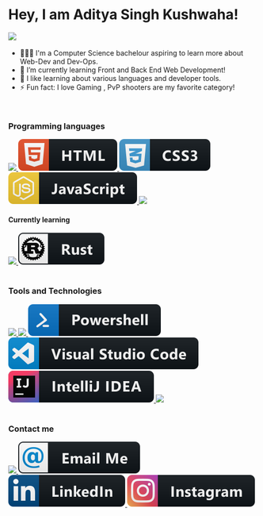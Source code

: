 # Hey, I am Aditya Singh Kushwaha! <br>
<img src="https://giphy.com/gifs/funny-gif-despicable-me-minions-J4mwzGaDrRw3u"> <br>

- 🧑🏻‍💼 I'm a Computer Science bachelour aspiring to learn more about Web-Dev and Dev-Ops.
- 🌱 I’m currently learning Front and Back End Web Development!
- 👯 I like learning about various languages and developer tools.
- ⚡ Fun fact: I love Gaming , PvP shooters are my favorite category!

<br>

### Programming languages

<a href="#">
    <img src="https://raw.githubusercontent.com/fenix-hub/ColoredBadges/master/svg/dev/languages/python.svg">
</a> 


<a href="#">
    <img src="https://raw.githubusercontent.com/MikeCodesDotNET/ColoredBadges/master/svg/dev/languages/html.svg">
</a> 

<a href="#">
    <img src="https://raw.githubusercontent.com/MikeCodesDotNET/ColoredBadges/master/svg/dev/languages/css3.svg">
</a> 

<a href="#">
    <img src="https://raw.githubusercontent.com/MikeCodesDotNET/ColoredBadges/master/svg/dev/languages/js.svg">
</a> 

<a href="#">
    <img src="https://raw.githubusercontent.com/MikeCodesDotNET/ColoredBadges/master/svg/dev/languages/sql.svg">
</a> 

<br>

#### Currently learning
<a href="#">
    <img src="https://raw.githubusercontent.com/klaasnicolaas/ColoredBadges/new-badges/svg/dev/frameworks/nodejs_larger.svg">
</a> 

<a href="#">
    <img src="https://raw.githubusercontent.com/MikeCodesDotNET/ColoredBadges/master/svg/dev/languages/rust.svg">
</a> 

<br>
<br>

### Tools and Technologies

<a href="#">
    <img src="https://raw.githubusercontent.com/klaasnicolaas/ColoredBadges/new-badges/svg/dev/tools/git.svg">
</a> 
<a href="#">
    <img src="https://raw.githubusercontent.com/klaasnicolaas/ColoredBadges/new-badges/svg/dev/services/github.svg">
</a> 

<a href="#">
    <img src="https://raw.githubusercontent.com/MikeCodesDotNET/ColoredBadges/master/svg/dev/tools/powershell.svg">
</a> 
<a href="#">
    <img src="https://raw.githubusercontent.com/MikeCodesDotNET/ColoredBadges/master/svg/dev/tools/visualstudio_code.svg">
</a> 
<a href="#">
    <img src="https://raw.githubusercontent.com/MikeCodesDotNET/ColoredBadges/master/svg/dev/tools/jetbrains_intellij.svg">
</a> 
<a href="#">
    <img src="https://raw.githubusercontent.com/klaasnicolaas/ColoredBadges/new-badges/svg/devices/pc.svg">
</a> 

<br>
<br>



### Contact me


<a href="https://discord.com/channels/@me/1287053312772018198">
    <img src="https://raw.githubusercontent.com/fenix-hub/ColoredBadges/master/svg/social/discord.svg">
</a>  

<a href="mailto:decoder160@gmail.com">
    <img src="https://raw.githubusercontent.com/MikeCodesDotNET/ColoredBadges/master/svg/social/email_me.svg">
</a>  

<a href="https://www.linkedin.com/in/aditya-kushwaha-886283289/">
    <img src="https://raw.githubusercontent.com/MikeCodesDotNET/ColoredBadges/master/svg/social/linkedin.svg">
</a>

<a href="https://www.instagram.com/direct/inbox/">
    <img src="https://raw.githubusercontent.com/MikeCodesDotNET/ColoredBadges/master/svg/social/instagram.svg">
</a>


<br>
<br>
